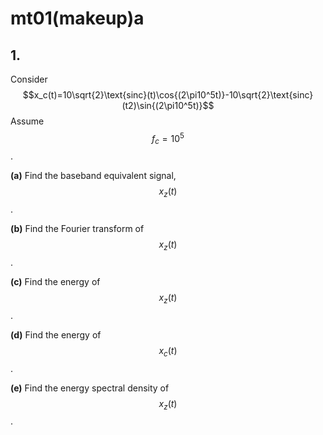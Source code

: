 # mt01(makeup)a

## 1.
Consider $$x_c(t)=10\sqrt{2}\text{sinc}(t)\cos{(2\pi10^5t)}-10\sqrt{2}\text{sinc}(t2)\sin{(2\pi10^5t)}$$ Assume $$f_c=10^5$$.

**(a)** Find the baseband equivalent signal, $$x_z(t)$$.

**(b)** Find the Fourier transform of $$x_z(t)$$.

**(c)** Find the energy of $$x_z(t)$$.

**(d)** Find the energy of $$x_c(t)$$.

**(e)** Find the energy spectral density of $$x_z(t)$$.
